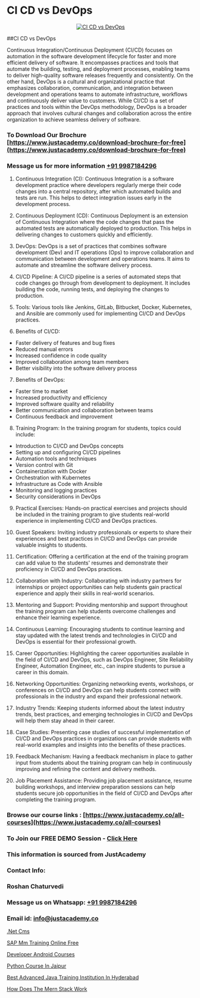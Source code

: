 # CI CD vs DevOps

<p align="center">
  <a href="https://justacademy.co/course-detail/devops-training">
    <img src="https://justacademy.co/storage2/course_image/1710765394_course_image.webp" alt="CI CD vs DevOps">
  </a>
</p>
##CI CD vs DevOps

Continuous Integration/Continuous Deployment (CI/CD) focuses on automation in the software development lifecycle for faster and more efficient delivery of software. It encompasses practices and tools that automate the building, testing, and deployment processes, enabling teams to deliver high-quality software releases frequently and consistently. On the other hand, DevOps is a cultural and organizational practice that emphasizes collaboration, communication, and integration between development and operations teams to automate infrastructure, workflows and continuously deliver value to customers. While CI/CD is a set of practices and tools within the DevOps methodology, DevOps is a broader approach that involves cultural changes and collaboration across the entire organization to achieve seamless delivery of software.
### To Download Our Brochure [https://www.justacademy.co/download-brochure-for-free](https://www.justacademy.co/download-brochure-for-free)
### Message us for more information [+91 9987184296](https://api.whatsapp.com/send?phone=919987184296)
1) Continuous Integration (CI): 
Continuous Integration is a software development practice where developers regularly merge their code changes into a central repository, after which automated builds and tests are run. This helps to detect integration issues early in the development process.

2) Continuous Deployment (CD): 
Continuous Deployment is an extension of Continuous Integration where the code changes that pass the automated tests are automatically deployed to production. This helps in delivering changes to customers quickly and efficiently.

3) DevOps: 
DevOps is a set of practices that combines software development (Dev) and IT operations (Ops) to improve collaboration and communication between development and operations teams. It aims to automate and streamline the software delivery process.

4) CI/CD Pipeline: 
A CI/CD pipeline is a series of automated steps that code changes go through from development to deployment. It includes building the code, running tests, and deploying the changes to production.

5) Tools: 
Various tools like Jenkins, GitLab, Bitbucket, Docker, Kubernetes, and Ansible are commonly used for implementing CI/CD and DevOps practices.

6) Benefits of CI/CD: 
- Faster delivery of features and bug fixes
- Reduced manual errors
- Increased confidence in code quality
- Improved collaboration among team members
- Better visibility into the software delivery process

7) Benefits of DevOps: 
- Faster time to market
- Increased productivity and efficiency
- Improved software quality and reliability
- Better communication and collaboration between teams
- Continuous feedback and improvement

8) Training Program: 
In the training program for students, topics could include:
- Introduction to CI/CD and DevOps concepts
- Setting up and configuring CI/CD pipelines
- Automation tools and techniques
- Version control with Git
- Containerization with Docker
- Orchestration with Kubernetes
- Infrastructure as Code with Ansible
- Monitoring and logging practices
- Security considerations in DevOps

9) Practical Exercises: 
Hands-on practical exercises and projects should be included in the training program to give students real-world experience in implementing CI/CD and DevOps practices.

10) Guest Speakers: 
Inviting industry professionals or experts to share their experiences and best practices in CI/CD and DevOps can provide valuable insights to students.

11) Certification: 
Offering a certification at the end of the training program can add value to the students' resumes and demonstrate their proficiency in CI/CD and DevOps practices.

12) Collaboration with Industry: 
Collaborating with industry partners for internships or project opportunities can help students gain practical experience and apply their skills in real-world scenarios.

13) Mentoring and Support: 
Providing mentorship and support throughout the training program can help students overcome challenges and enhance their learning experience.

14) Continuous Learning: 
Encouraging students to continue learning and stay updated with the latest trends and technologies in CI/CD and DevOps is essential for their professional growth.

15) Career Opportunities: 
Highlighting the career opportunities available in the field of CI/CD and DevOps, such as DevOps Engineer, Site Reliability Engineer, Automation Engineer, etc., can inspire students to pursue a career in this domain.

16) Networking Opportunities: 
Organizing networking events, workshops, or conferences on CI/CD and DevOps can help students connect with professionals in the industry and expand their professional network.

17) Industry Trends: 
Keeping students informed about the latest industry trends, best practices, and emerging technologies in CI/CD and DevOps will help them stay ahead in their career.

18) Case Studies: 
Presenting case studies of successful implementation of CI/CD and DevOps practices in organizations can provide students with real-world examples and insights into the benefits of these practices.

19) Feedback Mechanism: 
Having a feedback mechanism in place to gather input from students about the training program can help in continuously improving and refining the content and delivery methods.

20) Job Placement Assistance: 
Providing job placement assistance, resume building workshops, and interview preparation sessions can help students secure job opportunities in the field of CI/CD and DevOps after completing the training program.

### Browse our course links : [https://www.justacademy.co/all-courses](https://www.justacademy.co/all-courses) 
### To Join our FREE DEMO Session - [Click Here](https://www.justacademy.co/register-for-course-demo)


### This information is sourced from JustAcademy
### Contact Info:
### Roshan Chaturvedi
### Message us on Whatsapp: [+91 9987184296](https://api.whatsapp.com/send?phone=919987184296)
### Email id: [info@justacademy.co](mailto:info@justacademy.co)
                
[.Net Cms](https://www.linkedin.com/pulse/net-cms-justacademy-houston-bc7wf?trackingId=brUV8aRoF7w%2BEHveqMGmCw%3D%3D&lipi=urn%3Ali%3Apage%3Ad_flagship3_company_admin%3B5RzDF0CIQxuDMHcL3MgYhA%3D%3D)

[SAP Mm Training Online Free](https://www.linkedin.com/pulse/sap-mm-training-online-free-justacademy-bay-area-lqe4f/)

[Developer Android Courses](https://medium.com/@shivamja27/developer-android-courses-37a9094c5dc4)

[Python Course In Jaipur](https://medium.com/@mistersumit961/python-course-in-jaipur-964f207f74bc)

[Best Advanced Java Training Institution In Hyderabad](https://justacademyin.github.io/justacademy/best-advanced-java-training-institution-in-hyderabad)

[How Does The Mern Stack Work](https://justacademyin.github.io/justacademy/how-does-the-mern-stack-work)

